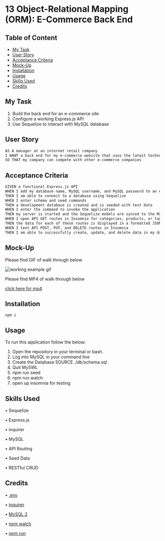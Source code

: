 # 13 Object-Relational Mapping (ORM): E-Commerce Back End

## Table of Content

- [My Task](#my-task)
- [User Story](#user-story)
- [Acceptance Criteria](#acceptance-criteria)
- [Mock-Up](#mock-up)
- [Installation](#installation)
- [Usage](#usage)
- [Skills Used](#skills-used)
- [Credits](#credits)

## My Task

1. Build the back end for an e-commerce site
2. Configure a working Express.js API
3. Use Sequelize to interact with MySQL database

## User Story

```md
AS A manager at an internet retail company
I WANT a back end for my e-commerce website that uses the latest technologies
SO THAT my company can compete with other e-commerce companies
```

## Acceptance Criteria

```md
GIVEN a functional Express.js API
WHEN I add my database name, MySQL username, and MySQL password to an environment variable file
THEN I am able to connect to a database using Sequelize
WHEN I enter schema and seed commands
THEN a development database is created and is seeded with test data
WHEN I enter the command to invoke the application
THEN my server is started and the Sequelize models are synced to the MySQL database
WHEN I open API GET routes in Insomnia for categories, products, or tags
THEN the data for each of these routes is displayed in a formatted JSON
WHEN I test API POST, PUT, and DELETE routes in Insomnia
THEN I am able to successfully create, update, and delete data in my database
```

## Mock-Up

Please find GIF of walk through below

![working example gif](./assets/Object%20Relational%20Mapping.gif)

Please find MP4 of walk through below

[click here for mp4](https://drive.google.com/file/d/1PyFQjxXppL-zDcxn1_LaYSURqwbmniJk/view)

## Installation

```
npm i
```

## Usage

To run this application follow the below:

1. Open the repository in your terminal or bash.
2. Log into MySQL in your command line
3. Create the Database SOURCE ./db/schema.sql
4. Quit MySWL
5. npm run seed
6. npm run watch
7. open up insomnia for testing

## Skills Used

• Sequelize

• Express.js

• inquirer

• MySQL

• API Routing

• Seed Data

• RESTful CRUD

## Credits

• [.env](https://www.npmjs.com/package/dotenv)

• [inquirer](https://www.npmjs.com/package/inquirer/v/8.2.4)

• [MySQL 2](https://www.npmjs.com/package/mysql2)

• [npm watch](https://www.npmjs.com/package/npm-watch)

• [npm run](https://www.npmjs.com/package/npm-run)
